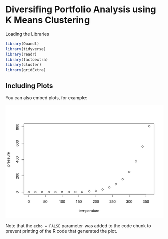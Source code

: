 Diversifing Portfolio Analysis using K Means Clustering
================

Loading the Libraries

``` r
library(Quandl)
library(tidyverse)
library(readr)
library(factoextra)
library(cluster)
library(gridExtra)
```

Including Plots
---------------

You can also embed plots, for example:

![](markdown_version_files/figure-markdown_github/pressure-1.png)

Note that the `echo = FALSE` parameter was added to the code chunk to prevent printing of the R code that generated the plot.
